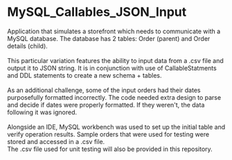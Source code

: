 # MySQL_Callables_JSON_Input
Application that simulates a storefront which needs to communicate with a MySQL database. The database has 2 tables: Order (parent) and Order details (child).</br>
</br>
This particular variation features the ability to input data from a .csv file and output it to JSON string. It is in conjunction with use of CallableStatments and DDL statements to create a new schema + tables.</br>
</br>
As an additional challenge, some of the input orders had their dates purposefully formatted incorrectly. The code needed extra design to parse and decide if dates were properly formatted. If they weren't, the data following it was ignored.</br>
</br>
Alongside an IDE, MySQL workbench was used to set up the initial table and verify operation results. Sample orders that were used for testing were stored and accessed in a .csv file.</br>
The .csv file used for unit testing will also be provided in this repository.
